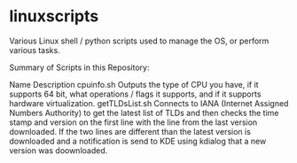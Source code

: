# linuxscripts
Various Linux shell / python scripts used to manage the OS, or perform various tasks.

Summary of Scripts in this Repository:

Name            Description
cpuinfo.sh      Outputs the type of CPU you have, if it supports 64 bit, what operations / flags it supports, and if it supports hardware virtualization.
getTLDsList.sh  Connects to IANA (Internet Assigned Numbers Authority) to get the latest list of TLDs and then checks the time stamp and version on the first line with the line from the last version downloaded.  If the two lines are different than the latest version is downloaded and a notification is send to KDE using kdialog that a new version was doownloaded.

